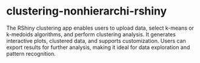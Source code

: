 # clustering-nonhierarchi-rshiny
The RShiny clustering app enables users to upload data, select k-means or k-medoids algorithms, and perform clustering analysis. It generates interactive plots, clustered data, and supports customization. Users can export results for further analysis, making it ideal for data exploration and pattern recognition.
